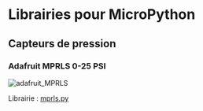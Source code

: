 # Librairies pour MicroPython

## Capteurs de pression

### Adafruit MPRLS 0-25 PSI

![adafruit_MPRLS](/home/david/PRO/Github/micropython-lib/adafruit/mprls/adafruit_MPRLS.png)

Librairie : [mprls.py](./adafruit/mprls/mprls.py)